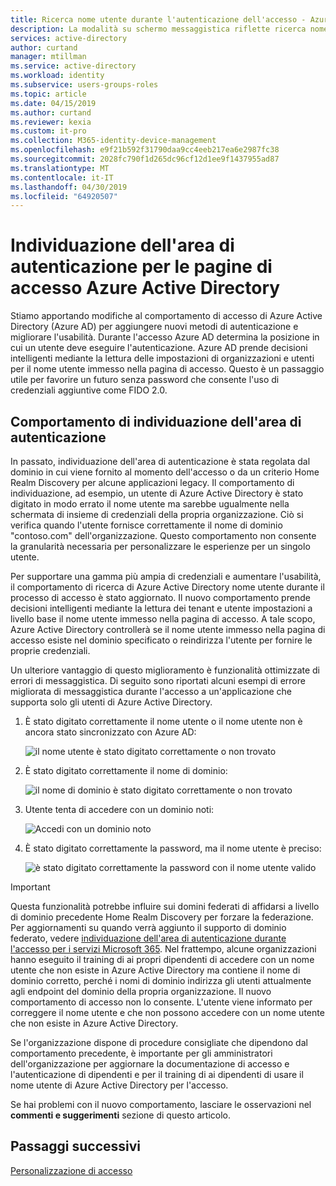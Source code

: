 ```yaml
---
title: Ricerca nome utente durante l'autenticazione dell'accesso - Azure Active Directory | Microsoft Docs
description: La modalità su schermo messaggistica riflette ricerca nome utente durante l'accesso
services: active-directory
author: curtand
manager: mtillman
ms.service: active-directory
ms.workload: identity
ms.subservice: users-groups-roles
ms.topic: article
ms.date: 04/15/2019
ms.author: curtand
ms.reviewer: kexia
ms.custom: it-pro
ms.collection: M365-identity-device-management
ms.openlocfilehash: e9f21b592f31790daa9cc4eeb217ea6e2987fc38
ms.sourcegitcommit: 2028fc790f1d265dc96cf12d1ee9f1437955ad87
ms.translationtype: MT
ms.contentlocale: it-IT
ms.lasthandoff: 04/30/2019
ms.locfileid: "64920507"
---
```

# <a name="home-realm-discovery-for-azure-active-directory-sign-in-pages"></a>Individuazione dell'area di autenticazione per le pagine di accesso Azure Active Directory

Stiamo apportando modifiche al comportamento di accesso di Azure Active Directory (Azure AD) per aggiungere nuovi metodi di autenticazione e migliorare l'usabilità. Durante l'accesso Azure AD determina la posizione in cui un utente deve eseguire l'autenticazione. Azure AD prende decisioni intelligenti mediante la lettura delle impostazioni di organizzazioni e utenti per il nome utente immesso nella pagina di accesso. Questo è un passaggio utile per favorire un futuro senza password che consente l'uso di credenziali aggiuntive come FIDO 2.0.

## <a name="home-realm-discovery-behavior"></a>Comportamento di individuazione dell'area di autenticazione

In passato, individuazione dell'area di autenticazione è stata regolata dal dominio in cui viene fornito al momento dell'accesso o da un criterio Home Realm Discovery per alcune applicazioni legacy. Il comportamento di individuazione, ad esempio, un utente di Azure Active Directory è stato digitato in modo errato il nome utente ma sarebbe ugualmente nella schermata di insieme di credenziali della propria organizzazione. Ciò si verifica quando l'utente fornisce correttamente il nome di dominio "contoso.com" dell'organizzazione. Questo comportamento non consente la granularità necessaria per personalizzare le esperienze per un singolo utente.

Per supportare una gamma più ampia di credenziali e aumentare l'usabilità, il comportamento di ricerca di Azure Active Directory nome utente durante il processo di accesso è stato aggiornato. Il nuovo comportamento prende decisioni intelligenti mediante la lettura dei tenant e utente impostazioni a livello base il nome utente immesso nella pagina di accesso. A tale scopo, Azure Active Directory controllerà se il nome utente immesso nella pagina di accesso esiste nel dominio specificato o reindirizza l'utente per fornire le proprie credenziali.

Un ulteriore vantaggio di questo miglioramento è funzionalità ottimizzate di errori di messaggistica. Di seguito sono riportati alcuni esempi di errore migliorata di messaggistica durante l'accesso a un'applicazione che supporta solo gli utenti di Azure Active Directory.

1. È stato digitato correttamente il nome utente o il nome utente non è ancora stato sincronizzato con Azure AD:
  
    ![il nome utente è stato digitato correttamente o non trovato](./media/signin-realm-discovery/typo-username.png)
  
2. È stato digitato correttamente il nome di dominio:
  
    ![il nome di dominio è stato digitato correttamente o non trovato](./media/signin-realm-discovery/typo-domain.png)
  
3. Utente tenta di accedere con un dominio noti:
  
    ![Accedi con un dominio noto](./media/signin-realm-discovery/consumer-domain.png)
  
4. È stato digitato correttamente la password, ma il nome utente è preciso:  
  
    ![è stato digitato correttamente la password con il nome utente valido](./media/signin-realm-discovery/incorrect-password.png)
  
> [!IMPORTANT]
> Questa funzionalità potrebbe influire sui domini federati di affidarsi a livello di dominio precedente Home Realm Discovery per forzare la federazione. Per aggiornamenti su quando verrà aggiunto il supporto di dominio federato, vedere [individuazione dell'area di autenticazione durante l'accesso per i servizi Microsoft 365](https://azure.microsoft.com/updates/signin-hrd/). Nel frattempo, alcune organizzazioni hanno eseguito il training di ai propri dipendenti di accedere con un nome utente che non esiste in Azure Active Directory ma contiene il nome di dominio corretto, perché i nomi di dominio indirizza gli utenti attualmente agli endpoint del dominio della propria organizzazione. Il nuovo comportamento di accesso non lo consente. L'utente viene informato per correggere il nome utente e che non possono accedere con un nome utente che non esiste in Azure Active Directory.
>
> Se l'organizzazione dispone di procedure consigliate che dipendono dal comportamento precedente, è importante per gli amministratori dell'organizzazione per aggiornare la documentazione di accesso e l'autenticazione di dipendenti e per il training di ai dipendenti di usare il nome utente di Azure Active Directory per l'accesso.
  
Se hai problemi con il nuovo comportamento, lasciare le osservazioni nel **commenti e suggerimenti** sezione di questo articolo.  

## <a name="next-steps"></a>Passaggi successivi

[Personalizzazione di accesso](../fundamentals/add-custom-domain.md)
